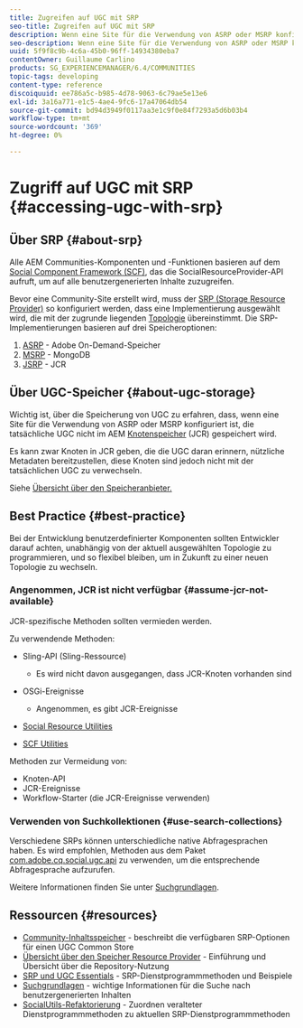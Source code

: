 ```yaml
---
title: Zugreifen auf UGC mit SRP
seo-title: Zugreifen auf UGC mit SRP
description: Wenn eine Site für die Verwendung von ASRP oder MSRP konfiguriert ist, wird die tatsächliche UGC nicht in AEM Knotenspeicher (JCR) gespeichert
seo-description: Wenn eine Site für die Verwendung von ASRP oder MSRP konfiguriert ist, wird die tatsächliche UGC nicht in AEM Knotenspeicher (JCR) gespeichert
uuid: 5f9f8c9b-4c6a-45b0-96ff-14934380eba7
contentOwner: Guillaume Carlino
products: SG_EXPERIENCEMANAGER/6.4/COMMUNITIES
topic-tags: developing
content-type: reference
discoiquuid: ee786a5c-b985-4d78-9063-6c79ae5e13e6
exl-id: 3a16a771-e1c5-4ae4-9fc6-17a47064db54
source-git-commit: bd94d3949f0117aa3e1c9f0e84f7293a5d6b03b4
workflow-type: tm+mt
source-wordcount: '369'
ht-degree: 0%

---
```


# Zugriff auf UGC mit SRP {#accessing-ugc-with-srp}

## Über SRP {#about-srp}

Alle AEM Communities-Komponenten und -Funktionen basieren auf dem [Social Component Framework (SCF)](scf.md), das die SocialResourceProvider-API aufruft, um auf alle benutzergenerierten Inhalte zuzugreifen.

Bevor eine Community-Site erstellt wird, muss der [SRP (Storage Resource Provider)](working-with-srp.md) so konfiguriert werden, dass eine Implementierung ausgewählt wird, die mit der zugrunde liegenden [Topologie](topologies.md) übereinstimmt. Die SRP-Implementierungen basieren auf drei Speicheroptionen:

1. [ASRP](asrp.md)  - Adobe On-Demand-Speicher
2. [MSRP](msrp.md)  - MongoDB
3. [JSRP](jsrp.md)  - JCR

## Über UGC-Speicher {#about-ugc-storage}

Wichtig ist, über die Speicherung von UGC zu erfahren, dass, wenn eine Site für die Verwendung von ASRP oder MSRP konfiguriert ist, die tatsächliche UGC nicht im AEM [Knotenspeicher](../../help/sites-deploying/data-store-config.md) (JCR) gespeichert wird.

Es kann zwar Knoten in JCR geben, die die UGC daran erinnern, nützliche Metadaten bereitzustellen, diese Knoten sind jedoch nicht mit der tatsächlichen UGC zu verwechseln.

Siehe [Übersicht über den Speicheranbieter.](srp.md)

## Best Practice {#best-practice}

Bei der Entwicklung benutzerdefinierter Komponenten sollten Entwickler darauf achten, unabhängig von der aktuell ausgewählten Topologie zu programmieren, und so flexibel bleiben, um in Zukunft zu einer neuen Topologie zu wechseln.

### Angenommen, JCR ist nicht verfügbar {#assume-jcr-not-available}

JCR-spezifische Methoden sollten vermieden werden.

Zu verwendende Methoden:

* Sling-API (Sling-Ressource)
   * Es wird nicht davon ausgegangen, dass JCR-Knoten vorhanden sind

* OSGi-Ereignisse
   * Angenommen, es gibt JCR-Ereignisse

* [Social Resource Utilities](socialutils.md#socialresourceutilities-package)
* [SCF Utilities](socialutils.md#scfutilities-package)

Methoden zur Vermeidung von:

* Knoten-API
* JCR-Ereignisse
* Workflow-Starter (die JCR-Ereignisse verwenden)

### Verwenden von Suchkollektionen {#use-search-collections}

Verschiedene SRPs können unterschiedliche native Abfragesprachen haben. Es wird empfohlen, Methoden aus dem Paket [com.adobe.cq.social.ugc.api](https://helpx.adobe.com/experience-manager/6-4/sites/developing/using/reference-materials/javadoc/com/adobe/cq/social/ugc/api/package-summary.html) zu verwenden, um die entsprechende Abfragesprache aufzurufen.

Weitere Informationen finden Sie unter [Suchgrundlagen](search-implementation.md).

## Ressourcen {#resources}

* [Community-Inhaltsspeicher](working-with-srp.md)  - beschreibt die verfügbaren SRP-Optionen für einen UGC Common Store
* [Übersicht über den Speicher Resource Provider](srp.md)  - Einführung und Übersicht über die Repository-Nutzung
* [SRP und UGC Essentials](srp-and-ugc.md)  - SRP-Dienstprogrammmethoden und Beispiele
* [Suchgrundlagen](search-implementation.md)  - wichtige Informationen für die Suche nach benutzergenerierten Inhalten
* [SocialUtils-Refaktorierung](socialutils.md)  - Zuordnen veralteter Dienstprogrammmethoden zu aktuellen SRP-Dienstprogrammmethoden
